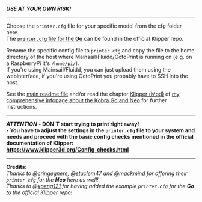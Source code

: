 ***USE AT YOUR OWN RISK!***

---
<!---
and @[codeneobee](https://github.com/codeneobee/) for offering their `printer.cfg` files (links below)!*  
--->

Choose the `printer.cfg` file for your specific model from the cfg folder here.  
The [`printer.cfg` file for the **Go**](https://github.com/Klipper3d/klipper/blob/master/config/printer-anycubic-kobra-go-2022.cfg) can be found in the official Klipper repo. 

<!---
If you don't find the belonging file for your model in the "cfg" folder here or you want to use different files, see the following links of other users who offer their `printer.cfg`:
- **GO**  
  - Reddit user [xpeng121](https://www.reddit.com/user/xpeng121/) offers his `printer.cfg` for the Go here: https://pastebin.com/xDF8ChXY
- **NEO**
  - @[codeneobee](https://github.com/codeneobee/) offers his `printer.cfg` for the Neo here: https://github.com/codeneobee/kobra-neo-klipper-config
--->  

Rename the specific config file to `printer.cfg` and copy the file to the home directory of the host where Mainsail/Fluidd/OctoPrint is running on (e.g. on a RaspberryPi it's `/home/pi/`).  
If you're using Mainsail/Fluidd, you can just upload them using the webinterface, if you're using OctoPrint you probably have to SSH into the host.

See the [main readme file](../README.md) and/or read the chapter [Klipper (Mod)](https://1coderookie.github.io/KobraGoNeoInsights/firmware/fw_klipper/) of [my comprehensive infopage about the Kobra Go and Neo](https://1coderookie.github.io/KobraGoNeoInsights/) for further instructions.

---

***ATTENTION***
**- DON'T start trying to print right away!**  
**- You have to adjust the settings in the `printer.cfg` file to your system and needs and proceed with the basic config checks mentioned in the official documentation of Klipper: https://www.klipper3d.org/Config_checks.html**  

---

**Credits:**  
*Thanks to @[cringegnere](https://github.com/cringegnere), @[stuclem47](https://github.com/stuclem47) and @[mackmind](https://github.com/mackmind) for offering their `printer.cfg` for the **Neo** here as well!*  
*Thanks to @[xpeng121](https://www.reddit.com/user/xpeng121/) for having added the example `printer.cfg` for the **Go** to the official Klipper repo!* 
